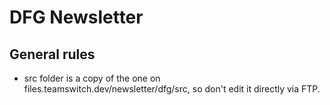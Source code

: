 # DFG Newsletter

## General rules
- src folder is a copy of the one on files.teamswitch.dev/newsletter/dfg/src, so don't edit it directly via FTP.
